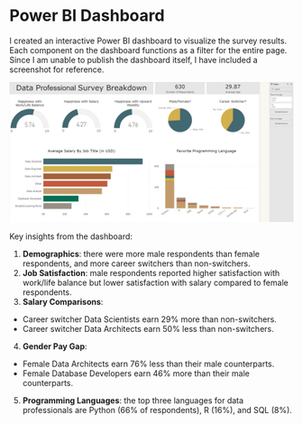# Power BI Dashboard

I created an interactive Power BI dashboard to visualize the survey results. Each component on the dashboard functions as a filter for the entire page. Since I am unable to publish the dashboard itself, I have included a screenshot for reference.

![](/Data%20Professional%20Survey/screenshots/dashboard.png)

Key insights from the dashboard:
1) **Demographics**: there were more male respondents than female respondents, and more career switchers than non-switchers.
2) **Job Satisfaction**: male respondents reported higher satisfaction with work/life balance but lower satisfaction with salary compared to female respondents.
3) **Salary Comparisons**:
- Career switcher Data Scientists earn 29% more than non-switchers.
- Career switcher Data Architects earn 50% less than non-switchers.
4) **Gender Pay Gap**:
- Female Data Architects earn 76% less than their male counterparts.
- Female Database Developers earn 46% more than their male counterparts.
5) **Programming Languages**: the top three languages for data professionals are Python (66% of respondents), R (16%), and SQL (8%).

